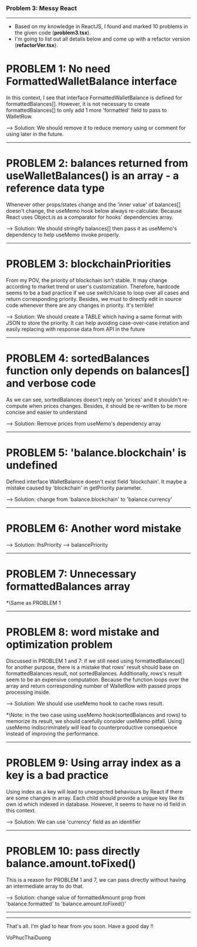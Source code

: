 ### Problem 3: Messy React

---

- Based on my knowledge in ReactJS, I found and marked 10 problems in the given code (**problem3.tsx**).
- I'm going to list out all details below and come up with a refactor version (**refactorVer.tsx**).

# PROBLEM 1: No need FormattedWalletBalance interface

In this context, I see that interface FormattedWalletBalance is defined for formattedBalances[]. However, it is not necessary to create formattedBalances[] to only add 1 more 'formatted' field to pass to WalletRow.

--> Solution: We should remove it to reduce memory using or comment for using later in the future.

---

# PROBLEM 2: balances returned from useWalletBalances() is an array - a reference data type

Whenever other props/states change and the 'inner value' of balances[] doesn't change, the useMemo hook below always re-calculate.
Because React uses Object.is as a comparator for hooks' dependencies array.

--> Solution: We should stringify balances[] then pass it as useMemo's dependency to help useMemo invoke properly.

---

# PROBLEM 3: blockchainPriorities

From my POV, the priority of blockchain isn't stable. It may change according to market trend or user's customization. Therefore, hardcode seems to be a bad practice if we use switch/case to loop over all cases and return corresponding priority. Besides, we must to directly edit in source code whenever there are any changes in priority. It's terrible!

--> Solution: We should create a TABLE which having a same format with JSON to store the priority. It can help avoiding case-over-case iretation and easily replacing with response data from API in the future

---

# PROBLEM 4: sortedBalances function only depends on balances[] and verbose code

As we can see, sortedBalances doesn't reply on 'prices' and it shouldn't re-compute when prices changes. Besides, it should be re-written to be more concise and easier to understand

--> Solution: Remove prices from useMemo's dependency array

---

# PROBLEM 5: 'balance.blockchain' is undefined

Defined interface WalletBalance doesn't exist field 'blockchain'. It maybe a mistake caused by 'blockchain' in getPriority parameter.

--> Solution: change from 'balance.blockchain' to 'balance.currency'

---

# PROBLEM 6: Another word mistake

--> Solution: lhsPriority --> balancePriority

---

# PROBLEM 7: Unnecessary formattedBalances array

\*\Same as PROBLEM 1

---

# PROBLEM 8: word mistake and optimization problem

Discussed in PROBLEM 1 and 7: if we still need using formattedBalances[] for another purpose, there is a mistake that rows' result should base on formattedBalances result, not sortedBalances.
Additionally, rows's result seem to be an expensive computation. Because the function loops over the array and return corresponding number of WalletRow with passed props processing inside.

--> Solution: We should use useMemo hook to cache rows result.

\*\Note: in the two case using useMemo hook(sortedBalances and rows) to memorize its result, we should carefully consider useMemo pitfall. Using useMemo indiscriminately will lead to counterproductive consequence instead of improving the performance.

---

# PROBLEM 9: Using array index as a key is a bad practice

Using index as a key will lead to unexpected behaviours by React if there are some changes in array. Each child should provide a unique key like its own id which indexed in database. However, it seems to have no id field in this context.

--> Solution: We can use 'currency' field as an identifier

---

# PROBLEM 10: pass directly balance.amount.toFixed()

This is a reason for PROBLEM 1 and 7, we can pass directly without having an intermediate array to do that.

--> Solution: change value of formattedAmount prop from 'balance.formatted' to 'balance.amount.toFixed()'

---

---

That's all. I'm glad to hear from you soon.
Have a good day !!

VoPhucThaiDuong
